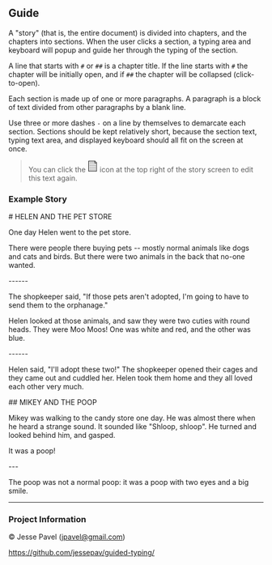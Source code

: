 ## Guide

A "story" (that is, the entire document) is divided into chapters, and
the chapters into sections. When the user clicks a section, a typing
area and keyboard will popup and guide her through the typing of the
section.

A line that starts with `#` or `##` is a chapter title. If the line
starts with `#` the chapter will be initially open, and if `##` the
chapter will be collapsed (click-to-open).

Each section is made up of one or more paragraphs. A paragraph is a
block of text divided from other paragraphs by a blank line.

Use three or more dashes `-` on a line by themselves to demarcate each
section.  Sections should be kept relatively short, because the section
text, typing text area, and displayed keyboard should all fit on the
screen at once.

> You can click the <img alt="document" src="img/document-icon.png" width="20">
> icon at the top right of the story screen to edit this text again.

### Example Story

<div class="example-story">

\# HELEN AND THE PET STORE

One day Helen went to the pet store.

There were people there buying pets -- mostly normal animals like
dogs and cats and birds. But there were two animals in the back
that no-one wanted.

\------

The shopkeeper said, "If those pets aren't adopted, I'm going to
have to send them to the orphanage."

Helen looked at those animals, and saw they were two cuties with
round heads. They were Moo Moos! One was white and red, and the
other was blue.

\------

Helen said, "I'll adopt these two!" The shopkeeper opened their
cages and they came out and cuddled her. Helen took them home and
they all loved each other very much.


\## MIKEY AND THE POOP

Mikey was walking to the candy store one day. He was almost there
when he heard a strange sound. It sounded like "Shloop, shloop".
He turned and looked behind him, and gasped.

It was a poop!

\---

The poop was not a normal poop: it was a poop with two eyes and a
big smile.

</div>

-----

### Project Information

© Jesse Pavel (<jpavel@gmail.com>)

<https://github.com/jessepav/guided-typing/>

<!-- vim: set tw=72 : -->
